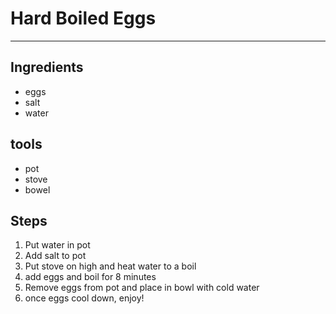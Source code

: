 # Hard Boiled Eggs

____
## Ingredients
* eggs
* salt
* water

## tools
* pot
* stove
* bowel

## Steps
1. Put water in pot
2. Add salt to pot
3. Put stove on high and heat water to a boil
4. add eggs and boil for 8 minutes
5. Remove eggs from pot and place in bowl with cold water
6. once eggs cool down, enjoy!